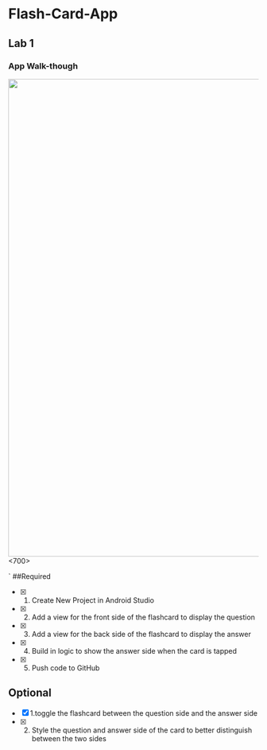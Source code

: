 # Flash-Card-App
## Lab 1


### App Walk-though


<img src="file:///C:/Users/RF511/AppData/Roaming/Microsoft/Windows/Start%20Menu/Programs/LICEcap/Lab%201%20App.gif" width=960><700>

`
##Required
- [x] 1. Create New Project in Android Studio 
- [x] 2. Add a view for the front side of the flashcard to display the question
- [x] 3. Add a view for the back side of the flashcard to display the answer
- [x] 4. Build in logic to show the answer side when the card is tapped
- [x] 5. Push code to GitHub


## Optional
- [x] 1.toggle the flashcard between the question side and the answer side
- [x] 2. Style the question and answer side of the card to better distinguish between the two sides

